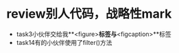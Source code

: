 # review别人代码，战略性mark

- task3小伙伴交给我**&lt;figure&gt;**标签与**&lt;figcaption&gt;**标签
- task14有的小伙伴使用了filter()方法